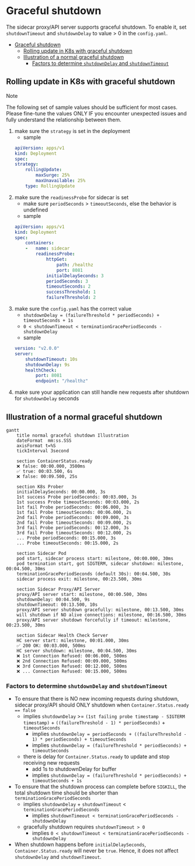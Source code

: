 # Graceful shutdown

The sidecar proxy/API server supports graceful shutdown.
To enable it, set `shutdownTimeout` and `shutdownDelay` to value > 0 in the `config.yaml`.

<!-- TOC -->

- [Graceful shutdown](#graceful-shutdown)
  - [Rolling update in K8s with graceful shutdown](#rolling-update-in-k8s-with-graceful-shutdown)
  - [Illustration of a normal graceful shutdown](#illustration-of-a-normal-graceful-shutdown)
    - [Factors to determine `shutdownDelay` and `shutdownTimeout`](#factors-to-determine-shutdowndelay-and-shutdowntimeout)

<!-- /TOC -->

## Rolling update in K8s with graceful shutdown

> [!NOTE]  
> The following set of sample values should be sufficient for most cases. Please fine-tune the values ONLY IF you encounter unexpected issues and fully understand the relationship between them.

1. make sure the `strategy` is set in the deployment
    - sample
    ```yaml
    apiVersion: apps/v1
    kind: Deployment
    spec:
    strategy:
        rollingUpdate:
            maxSurge: 25%
            maxUnavailable: 25%
        type: RollingUpdate
    ```
1. make sure the `readinessProbe` for sidecar is set
    - make sure `periodSeconds` > `timeoutSeconds`, else the behavior is undefined
    - sample
    ```yaml
    apiVersion: apps/v1
    kind: Deployment
    spec:
        containers:
        -   name: sidecar
            readinessProbe:
                httpGet:
                    path: /healthz
                    port: 8081
                initialDelaySeconds: 3
                periodSeconds: 3
                timeoutSeconds: 2
                successThreshold: 1
                failureThreshold: 2
    ```
1. make sure the `config.yaml` has the correct value
    - `shutdownDelay = (failureThreshold * periodSeconds) + timeoutSeconds + 1s`
    - `0 < shutdownTimeout < terminationGracePeriodSeconds - shutdownDelay`
    - sample
    ```yaml
    version: "v2.0.0"
    server:
        shutdownTimeout: 10s
        shutdownDelay: 9s
        healthCheck:
            port: 8081
            endpoint: "/healthz"
    ```
1. make sure your application can still handle new requests after shutdown for `shutdownDelay` seconds

## Illustration of a normal graceful shutdown

```mermaid
gantt
    title normal graceful shutdown Illustration
    dateFormat  mm:ss.SSS
    axisFormat t=%S
    tickInterval 3second

    section ContainerStatus.ready
    ❌ false: 00:00.000, 3500ms
    ✅ true: 00:03.500, 6s
    ❌ false: 00:09.500, 25s
    
    section K8s Prober
    initialDelaySeconds: 00:00.000, 3s
    1st success Probe periodSeconds: 00:03.000, 3s
    1st success Probe timeoutSeconds: 00:03.000, 2s
    1st fail Probe periodSeconds: 00:06.000, 3s
    1st fail Probe timeoutSeconds: 00:06.000, 2s
    2nd fail Probe periodSeconds: 00:09.000, 3s
    2nd fail Probe timeoutSeconds: 00:09.000, 2s
    3rd fail Probe periodSeconds: 00:12.000, 3s
    3rd fail Probe timeoutSeconds: 00:12.000, 2s
    ... Probe periodSeconds: 00:15.000, 3s
    ... Probe timeoutSeconds: 00:15.000, 2s
    
    section Sidecar Pod
    pod start, sidecar process start: milestone, 00:00.000, 30ms
    pod termination start, got SIGTERM, sidecar shutdown: milestone, 00:04.500, 30ms
    terminationGracePeriodSeconds (default 30s): 00:04.500, 30s
    sidecar process exit: milestone, 00:23.500, 30ms

    section Sidecar Proxy/API Server
    proxy/API server start: milestone, 00:00.500, 30ms
    shutdownDelay: 00:04.500, 9s
    shutdownTimeout: 00:13.500, 10s
    proxy/API server shutdown gracefully: milestone, 00:13.500, 30ms
    will shutdown if NO alive connections: milestone, 00:16.500, 30ms
    proxy/API server shutdown forcefully if timeout: milestone, 00:23.500, 30ms

    section Sidecar Health Check Server
    HC server start: milestone, 00:01.000, 30ms
    ✅ 200 OK: 00:03.000, 500ms
    HC server shutdown: milestone, 00:04.500, 30ms
    ❌ 1st Connection Refused: 00:06.000, 500ms
    ❌ 2nd Connection Refused: 00:09.000, 500ms
    ❌ 3rd Connection Refused: 00:12.000, 500ms
    ❌ ... Connection Refused: 00:15.000, 500ms
```

### Factors to determine `shutdownDelay` and `shutdownTimeout`

- To ensure that there is NO new incoming requests during shutdown, sidecar proxy/API should ONLY shutdown when `Container.Status.ready == false`
  - implies `shutdownDelay` >= `(1st failing probe timestamp - SIGTERM timestamp)` + `((failureThreshold - 1) * periodSeconds)` + `timeoutSeconds`
    - implies `shutdownDelay = periodSeconds + ((failureThreshold - 1) * periodSeconds) + timeoutSeconds`
    - implies `shutdownDelay = (failureThreshold * periodSeconds) + timeoutSeconds`
  - there is delay for `Container.Status.ready` to update and stop receiving new requests
    - add 1s to shutdownDelay for buffer
    - implies `shutdownDelay = (failureThreshold * periodSeconds) + timeoutSeconds + 1s`
- To ensure that the shutdown process can complete before `SIGKILL`, the total shutdown time should be shorter than `terminationGracePeriodSeconds`
  - implies `shutdownDelay` + `shutdownTimeout` < `terminationGracePeriodSeconds`
    - implies `shutdownTimeout < terminationGracePeriodSeconds - shutdownDelay`
  - gracefully shutdown requires `shutdownTimeout > 0`
    - implies `0 < shutdownTimeout < terminationGracePeriodSeconds - shutdownDelay`
- When shutdown happens before `initialDelaySeconds`, `Container.Status.ready` will never be `true`. Hence, it does not affect `shutdownDelay` and `shutdownTimeout`.
